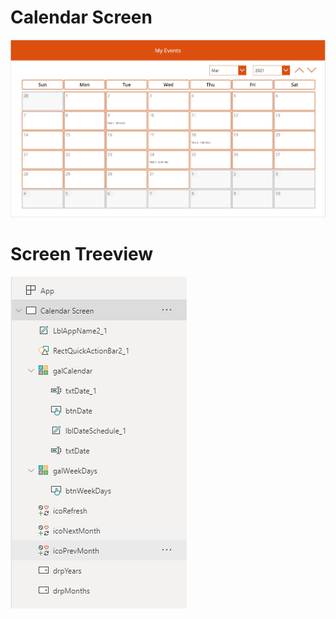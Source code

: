 # Calendar Screen

![Calendar](./images/calendar.JPG?raw=true)


# Screen Treeview

![Treeview](./images/treeview.JPG?raw=true)
